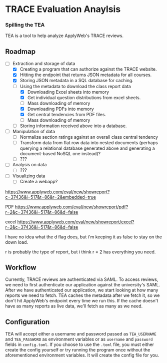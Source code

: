 # TRACE Evaluation Anaylsis
### Spilling the TEA

TEA is a tool to help analyze ApplyWeb's TRACE reviews.

## Roadmap
- [ ] Extraction and storage of data
  - [x] Creating a program that can authorize against the TRACE website.
  - [x] Hitting the endpoint that returns JSON metadata for all courses.
  - [x] Storing JSON metadata in a SQL database for caching.
  - [ ] Using the metadata to download the class report data
    - [x] Downloading Excel sheets into memory
    - [x] Get individual question distributions from excel sheets.
    - [ ] Mass downloading of memory
    - [x] Downloading PDFs into memory
    - [x] Get central tendencies from PDF files.
    - [ ] Mass downloading of memory
  - [ ] Storing information received above into a database.
- [ ] Manipulation of data
  - [ ] Normalize section ratings against an overall class central tendency
  - [ ] Transform data from flat row data into nested documents (perhaps querying a relational database generated above and generating a document-based NoSQL one instead)?
  - [ ] ???
- [ ] Analysis on data
  - [ ] ???
- [ ] Visualizing data
  - [ ] Create a webapp?

https://www.applyweb.com/eval/new/showreport?c=37436&i=517&t=86&r=2&embedded=true

PDF
https://www.applyweb.com/eval/new/showreport/pdf?r=2&c=37436&i=517&t=86&d=false

excel
https://www.applyweb.com/eval/new/showreport/excel?r=2&c=37436&i=517&t=86&d=false

I have no idea what the d flag does, but i'm keeping it as false to stay on the
down load.

r is probably the type of report, but i think r = 2 has everything you need.

## Workflow

Currently, TRACE reviews are authenticated via SAML. To access reviews, we need to first authenticate our application against the university's SAML. After we have authenticated our application, we start looking at how many reports we need to fetch. TEA caches the metadata after we fetch it, so we don't hit ApplyWeb's endpoint every time we run this. If the cache doesn't have as many reports as live data, we'll fetch as many as we need.

## Configuration

TEA will accept either a username and password passed as `TEA_USERNAME` and `TEA_PASSWORD` as environment variables or as `username` and `password` fields in `config.toml`. If you choose to use the `.toml` file, you must either create the config yourself or try running the program once without the aforementioned environment variables. It will create the config file for you.
